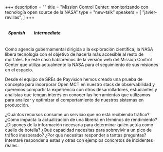 +++
description = ""
title = "Mission Control Center: monitorizando con tecnología open source de la NASA"
type = "new-talk"
speakers = [
        "javier-revillas",
]
+++
<p></p>
<i class="fa fa-language fa-lg"></i><h5 style="display: inline-block; margin-left: 10px;">Spanish</h5>
<i class="fa fa-bar-chart fa-lg" style="margin-left: 15px;"></i><h5 style="display: inline-block; margin-left: 10px;">Intermediate</h5>
<p></p>
Como agencia gubernamental dirigida a la exploración científica, la NASA libera tecnología con el objetivo de hacerla más accesible al resto de mortales. En este caso hablaremos de la versión web del Mission Control Center que utiliza actualmente la NASA para el seguimiento de sus misiones en el espacio. 

Desde el equipo de SREs de Payvision hemos creado una prueba de concepto para incorporar Open MCT en nuestro stack de observabilidad y queremos compartir la experiencia con otros desarrolladores, estudiantes y analistas que tengan interés en conocer las herramientas que utilizamos para analizar y optimizar el comportamiento de nuestros sistemas en producción. 

¿Cuántos recursos consume un servicio que no está recibiendo tráfico? ¿Cómo impacta la actualización de una librería en términos de rendimiento? ¿Dispones de la información necesaria para determinar quién actúa como cuello de botella? ¿Qué capacidad necesitas para sobrevivir a un pico de tráfico inesperado? ¿Por qué necesitas responder a tantas preguntas? Intentaré responder a estas y otras con ejemplos concretos de incidentes reales.